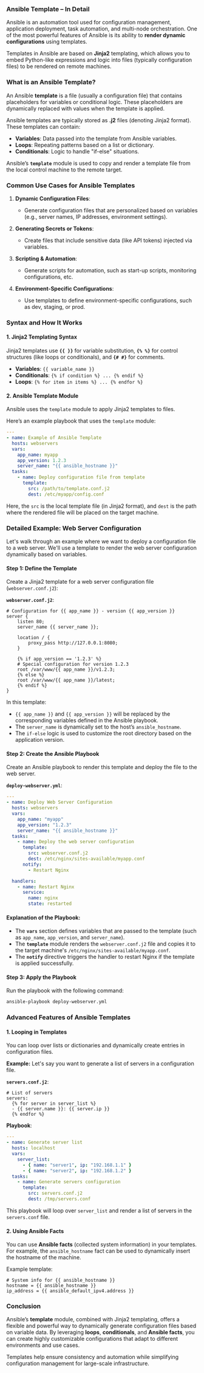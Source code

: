### Ansible Template – In Detail

Ansible is an automation tool used for configuration management, application deployment, task automation, and multi-node orchestration. One of the most powerful features of Ansible is its ability to **render dynamic configurations** using templates. 

Templates in Ansible are based on **Jinja2** templating, which allows you to embed Python-like expressions and logic into files (typically configuration files) to be rendered on remote machines.

### What is an Ansible Template?

An Ansible **template** is a file (usually a configuration file) that contains placeholders for variables or conditional logic. These placeholders are dynamically replaced with values when the template is applied. 

Ansible templates are typically stored as **.j2** files (denoting Jinja2 format). These templates can contain:
- **Variables**: Data passed into the template from Ansible variables.
- **Loops**: Repeating patterns based on a list or dictionary.
- **Conditionals**: Logic to handle "if-else" situations.

Ansible’s **`template`** module is used to copy and render a template file from the local control machine to the remote target.

### Common Use Cases for Ansible Templates

1. **Dynamic Configuration Files**:
   - Generate configuration files that are personalized based on variables (e.g., server names, IP addresses, environment settings).
   
2. **Generating Secrets or Tokens**:
   - Create files that include sensitive data (like API tokens) injected via variables.
   
3. **Scripting & Automation**:
   - Generate scripts for automation, such as start-up scripts, monitoring configurations, etc.

4. **Environment-Specific Configurations**:
   - Use templates to define environment-specific configurations, such as dev, staging, or prod.

### Syntax and How It Works

#### 1. **Jinja2 Templating Syntax**
Jinja2 templates use **`{{ }}`** for variable substitution, **`{% %}`** for control structures (like loops or conditionals), and **`{# #}`** for comments.

- **Variables**: `{{ variable_name }}`
- **Conditionals**: `{% if condition %} ... {% endif %}`
- **Loops**: `{% for item in items %} ... {% endfor %}`

#### 2. **Ansible Template Module**

Ansible uses the `template` module to apply Jinja2 templates to files.

Here’s an example playbook that uses the `template` module:

```yaml
---
- name: Example of Ansible Template
  hosts: webservers
  vars:
    app_name: myapp
    app_version: 1.2.3
    server_name: "{{ ansible_hostname }}"
  tasks:
    - name: Deploy configuration file from template
      template:
        src: /path/to/template.conf.j2
        dest: /etc/myapp/config.conf
```

Here, the `src` is the local template file (in Jinja2 format), and `dest` is the path where the rendered file will be placed on the target machine.

### Detailed Example: Web Server Configuration

Let's walk through an example where we want to deploy a configuration file to a web server. We'll use a template to render the web server configuration dynamically based on variables.

#### Step 1: Define the Template

Create a Jinja2 template for a web server configuration file (`webserver.conf.j2`):

**`webserver.conf.j2`**:

```jinja
# Configuration for {{ app_name }} - version {{ app_version }}
server {
    listen 80;
    server_name {{ server_name }};
    
    location / {
        proxy_pass http://127.0.0.1:8080;
    }
    
    {% if app_version == '1.2.3' %}
    # Special configuration for version 1.2.3
    root /var/www/{{ app_name }}/v1.2.3;
    {% else %}
    root /var/www/{{ app_name }}/latest;
    {% endif %}
}
```

In this template:
- `{{ app_name }}` and `{{ app_version }}` will be replaced by the corresponding variables defined in the Ansible playbook.
- The `server_name` is dynamically set to the host’s `ansible_hostname`.
- The `if-else` logic is used to customize the root directory based on the application version.

#### Step 2: Create the Ansible Playbook

Create an Ansible playbook to render this template and deploy the file to the web server.

**`deploy-webserver.yml`**:

```yaml
---
- name: Deploy Web Server Configuration
  hosts: webservers
  vars:
    app_name: "myapp"
    app_version: "1.2.3"
    server_name: "{{ ansible_hostname }}"
  tasks:
    - name: Deploy the web server configuration
      template:
        src: webserver.conf.j2
        dest: /etc/nginx/sites-available/myapp.conf
      notify:
        - Restart Nginx

  handlers:
    - name: Restart Nginx
      service:
        name: nginx
        state: restarted
```

#### Explanation of the Playbook:
- The **`vars`** section defines variables that are passed to the template (such as `app_name`, `app_version`, and `server_name`).
- The **`template`** module renders the `webserver.conf.j2` file and copies it to the target machine's `/etc/nginx/sites-available/myapp.conf`.
- The **`notify`** directive triggers the handler to restart Nginx if the template is applied successfully.

#### Step 3: Apply the Playbook

Run the playbook with the following command:

```bash
ansible-playbook deploy-webserver.yml
```

### Advanced Features of Ansible Templates

#### 1. **Looping in Templates**

You can loop over lists or dictionaries and dynamically create entries in configuration files.

**Example:**
Let's say you want to generate a list of servers in a configuration file.

**`servers.conf.j2`**:

```jinja
# List of servers
servers:
  {% for server in server_list %}
  - {{ server.name }}: {{ server.ip }}
  {% endfor %}
```

**Playbook**:

```yaml
---
- name: Generate server list
  hosts: localhost
  vars:
    server_list:
      - { name: "server1", ip: "192.168.1.1" }
      - { name: "server2", ip: "192.168.1.2" }
  tasks:
    - name: Generate servers configuration
      template:
        src: servers.conf.j2
        dest: /tmp/servers.conf
```

This playbook will loop over `server_list` and render a list of servers in the `servers.conf` file.

#### 2. **Using Ansible Facts**

You can use **Ansible facts** (collected system information) in your templates. For example, the `ansible_hostname` fact can be used to dynamically insert the hostname of the machine.

Example template:

```jinja
# System info for {{ ansible_hostname }}
hostname = {{ ansible_hostname }}
ip_address = {{ ansible_default_ipv4.address }}
```

### Conclusion

Ansible’s **template** module, combined with Jinja2 templating, offers a flexible and powerful way to dynamically generate configuration files based on variable data. By leveraging **loops**, **conditionals**, and **Ansible facts**, you can create highly customizable configurations that adapt to different environments and use cases.

Templates help ensure consistency and automation while simplifying configuration management for large-scale infrastructure.